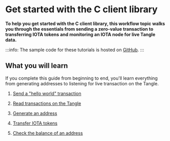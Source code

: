 # Get started with the C client library

**To help you get started with the C client library, this workflow topic walks you through the essentials from sending a zero-value transaction to transferring IOTA tokens and monitoring an IOTA node for live Tangle data.**

:::info:
The sample code for these tutorials is hosted on [GitHub](https://github.com/iota-community/c-iota-workshop).
:::

## What you will learn

If you complete this guide from beginning to end, you'll learn everything from generating addresses to listening for live transaction on the Tangle.

1. [Send a "hello world" transaction](../tutorials/c/send-your-first-bundle.md)

2. [Read transactions on the Tangle](../tutorials/c/read-transactions.md)

3. [Generate an address](../tutorials/c/generate-an-address.md)

4. [Transfer IOTA tokens](../tutorials/c/transfer-iota-tokens.md)

5. [Check the balance of an address](../tutorials/c/check-balance.md)